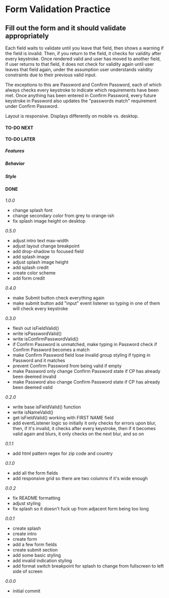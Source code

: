 # Form Validation Practice

## Fill out the form and it should validate appropriately

Each field waits to validate until you leave that field, then shows a warning if the field is invalid. Then, if you return to the field, it checks for validity after every keystroke. Once rendered valid and user has moved to another field, if user returns to that field, it does not check for validity again until user leaves that field again, under the assumption user understands validity constraints due to their previous valid input.

The exceptions to this are Password and Confirm Password, each of which always checks every keystroke to indicate which requirements have been met. Once anything has been entered in Confirm Password, every future keystroke in Password also updates the "passwords match" requirement under Confirm Password.

Layout is responsive. Displays differently on mobile vs. desktop.

#### TO-DO NEXT

#### TO-DO LATER

##### Features

##### Behavior

##### Style

#### DONE

_1.0.0_

-   change splash font
-   change secondary color from grey to orange-ish
-   fix splash image height on desktop

_0.5.0_

-   adjust intro text max-width
-   adjust layout change breakpoint
-   add drop-shadow to focused field
-   add splash image
-   adjust splash image height
-   add splash credit
-   create color scheme
-   add form credit

_0.4.0_

-   make Submit button check everything again
-   make submit button add "input" event listener so typing in one of them will check every keystroke

_0.3.0_

-   flesh out isFieldValid()
-   write isPasswordValid()
-   write isConfirmPasswordValid()
-   if Confirm Password is unmatched, make typing in Password check if Confirm Password becomes a match
-   make Confirm Password field lose invalid group styling if typing in Password and it matches
-   prevent Confirm Password from being valid if empty
-   make Password only change Confirm Password state if CP has already been deemed invalid
-   make Password also change Confirm Password state if CP has already been deemed valid

_0.2.0_

-   write base isFieldValid() function
-   write isNameValid()
-   get isFieldValid() working with FIRST NAME field
-   add eventListener logic so initially it only checks for errors upon blur, then, if it's invalid, it checks after every keystroke, then if it becomes valid again and blurs, it only checks on the next blur, and so on

_0.1.1_

-   add html pattern regex for zip code and country

_0.1.0_

-   add all the form fields
-   add responsive grid so there are two columns if it's wide enough

_0.0.2_

-   fix README formatting
-   adjust styling
-   fix splash so it doesn't fuck up from adjacent form being too long

_0.0.1_

-   create splash
-   create intro
-   create form
-   add a few form fields
-   create submit section
-   add some basic styling
-   add invalid indication styling
-   add format switch breakpoint for splash to change from fullscreen to left side of screen

_0.0.0_

-   initial commit
